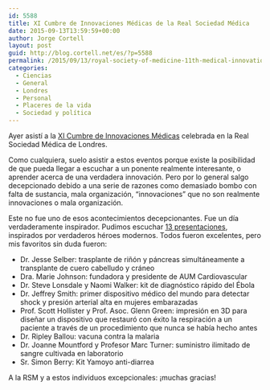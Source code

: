 ```yaml
---
id: 5588
title: XI Cumbre de Innovaciones Médicas de la Real Sociedad Médica
date: 2015-09-13T13:59:59+00:00
author: Jorge Cortell
layout: post
guid: http://blog.cortell.net/es/?p=5588
permalink: /2015/09/13/royal-society-of-medicine-11th-medical-innovations-summit/
categories:
  - Ciencias
  - General
  - Londres
  - Personal
  - Placeres de la vida
  - Sociedad y polí­tica
---
```


  
Ayer asistí a la <a href="https://www.rsm.ac.uk/events/events-listing/2014-2015/groups/development-office/mif02-11th-medical-innovations-summit.aspx" target="_blank">XI Cumbre de Innovaciones Médicas</a> celebrada en la Real Sociedad Médica de Londres.

Como cualquiera, suelo asistir a estos eventos porque existe la posibilidad de que pueda llegar a escuchar a un ponente realmente interesante, o aprender acerca de una verdadera innovación. Pero por lo general salgo decepcionado debido a una serie de razones como demasiado bombo con falta de sustancia, mala organización, &#8220;innovaciones&#8221; que no son realmente innovaciones o mala organización.

Este no fue uno de esos acontecimientos decepcionantes. Fue un día verdaderamente inspirador. Pudimos escuchar <a href="http://www.rsm-medicalinnovations.com/" target="_blank">13 presentaciones</a>, inspirados por verdaderos héroes modernos. Todos fueron excelentes, pero mis favoritos sin duda fueron:

  * Dr. Jesse Selber: trasplante de riñón y páncreas simultáneamente a transplante de cuero cabelludo y cráneo
  * Dra. Marie Johnson: fundadora y presidente de AUM Cardiovascular
  * Dr. Steve Lonsdale y Naomi Walker: kit de diagnóstico rápido del Ébola
  * Dr. Jeffrey Smith: primer dispositivo médico del mundo para detectar shock y presión arterial alta en mujeres embarazadas
  * Prof. Scott Hollister y Prof. Asoc. Glenn Green: impresión en 3D para diseñar un dispositivo que restauró con éxito la respiración a un paciente a través de un procedimiento que nunca se había hecho antes
  * Dr. Ripley Ballou: vacuna contra la malaria
  * Dr. Joanne Mountford y Profesor Marc Turner: suministro ilimitado de sangre cultivada en laboratorio
  * Sr. Simon Berry: Kit Yamoyo anti-diarrea

A la RSM y a estos individuos excepcionales: ¡muchas gracias!